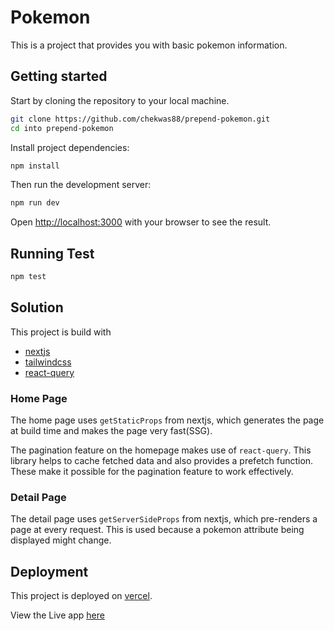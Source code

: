 # Pokemon

This is a project that provides you with basic pokemon information.

## Getting started

Start by cloning the repository to your local machine.

```bash
git clone https://github.com/chekwas88/prepend-pokemon.git
cd into prepend-pokemon
```

Install project dependencies:

```bash
npm install

```

Then run the development server:

```bash
npm run dev
```

Open [http://localhost:3000](http://localhost:3000) with your browser to see the result.

## Running Test

```bash
npm test
```

## Solution

This project is build with

- [nextjs](https://nextjs.org/docs/getting-started)
- [tailwindcss](https://tailwindcss.com/docs)
- [react-query](https://react-query.tanstack.com/overview)

### Home Page

The home page uses `getStaticProps` from nextjs, which generates the page at build time and makes the page very fast(SSG).

The pagination feature on the homepage makes use of `react-query`. This library helps to cache fetched data and also provides a prefetch function. These make it possible for the pagination feature to work effectively.

### Detail Page

The detail page uses `getServerSideProps` from nextjs, which pre-renders a page at every request. This is used because a pokemon attribute being displayed might change.

## Deployment

This project is deployed on [vercel](https://vercel.com/).

View the Live app [here](https://prepend-pokemon.vercel.app/)
